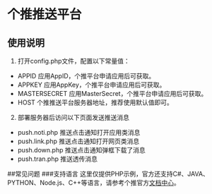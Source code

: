 # 个推推送平台 

## 使用说明 
1. 打开config.php文件，配置以下常量值：
 - APPID 
 应用AppID，个推平台申请应用后可获取。
 - APPKEY 
 应用AppKey，个推平台申请应用后可获取。
 - MASTERSECRET 
 应用MasterSecret，个推平台申请应用后可获取。
 - HOST 
 个推推送平台服务器地址，推荐使用默认值即可。

2. 部署服务器后访问以下页面发送推送消息
 - push.noti.php 
 推送点击通知打开应用类消息
 - push.link.php 
 推送点击通知打开网页类消息
 - push.down.php 
 推送点击通知弹框下载了消息
 - push.tran.php
 推送透传消息


##常见问题
###支持语言
这里仅提供PHP示例，官方还支持C#、JAVA、PYTHON、Node.js、C++等语言，请参考个推官方[文档中心](http://docs.getui.com/)。

